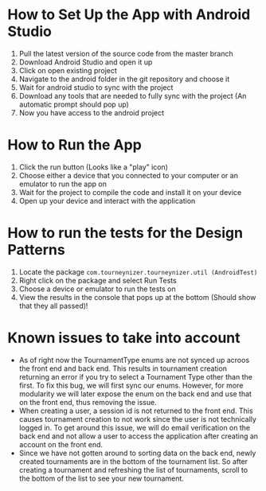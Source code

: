 # How to Set Up the App with Android Studio

1. Pull the latest version of the source code from the master branch
2. Download Android Studio and open it up
3. Click on open existing project
4. Navigate to the android folder in the git repository and choose it
5. Wait for android studio to sync with the project 
6. Download any tools that are needed to fully sync with the project (An automatic prompt should pop up)
8. Now you have access to the android project

# How to Run the App

1. Click the run button (Looks like a "play" icon)
2. Choose either a device that you connected to your computer or an emulator to run the app on
3. Wait for the project to compile the code and install it on your device
4. Open up your device and interact with the application

# How to run the tests for the Design Patterns

1. Locate the package ```com.tourneynizer.tourneynizer.util (AndroidTest)```
2. Right click on the package and select Run Tests
3. Choose a device or emulator to run the tests on
4. View the results in the console that pops up at the bottom (Should show that they all passed)!

# Known issues to take into account

* As of right now the TournamentType enums are not synced up acroos the front end and back end.
This results in tournament creation returning an error if you try to select a Tournament Type other than the first.
To fix this bug, we will first sync our enums.
However, for more modularity we will later expose the enum on the back end and use that on the front end, thus removing the issue.
* When creating a user, a session id is not returned to the front end. This causes tournament creation to not work since the user is not technically logged in.
To get around this issue, we will do email verification on the back end and not allow a user to access the application after creating an account on the front end.
* Since we have not gotten around to sorting data on the back end, newly created tournaments are in the bottom of the tournament list.
So after creating a tournament and refreshing the list of tournaments, scroll to the bottom of the list to see your new tournament.